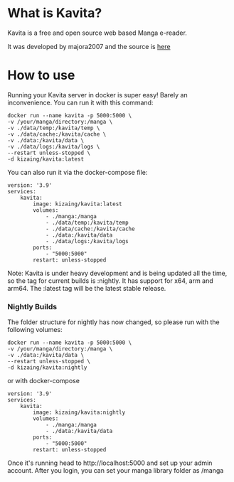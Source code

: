 # What is Kavita?
Kavita is a free and open source web based Manga e-reader. 

It was developed by majora2007 and the source is [here](https://github.com/Kareadita/Kavita)

# How to use
Running your Kavita server in docker is super easy! Barely an inconvenience. You can run it with this command: 

```
docker run --name kavita -p 5000:5000 \
-v /your/manga/directory:/manga \
-v ./data/temp:/kavita/temp \
-v ./data/cache:/kavita/cache \
-v ./data:/kavita/data \
-v ./data/logs:/kavita/logs \
--restart unless-stopped \
-d kizaing/kavita:latest
```

You can also run it via the docker-compose file:

```
version: '3.9'
services:
    kavita:
        image: kizaing/kavita:latest
        volumes:
            - ./manga:/manga
            - ./data/temp:/kavita/temp
            - ./data/cache:/kavita/cache
            - ./data:/kavita/data
            - ./data/logs:/kavita/logs
        ports:
            - "5000:5000"
        restart: unless-stopped
```

Note: Kavita is under heavy development and is being updated all the time, so the tag for current builds is :nightly. It has support for x64, arm and arm64. The :latest tag will be the latest stable release.

### Nightly Builds

The folder structure for nightly has now changed, so please run with the following volumes:

```
docker run --name kavita -p 5000:5000 \
-v /your/manga/directory:/manga \
-v ./data:/kavita/data \
--restart unless-stopped \
-d kizaing/kavita:nightly
```
or with docker-compose

```
version: '3.9'
services:
    kavita:
        image: kizaing/kavita:nightly
        volumes:
            - ./manga:/manga
            - ./data:/kavita/data
        ports:
            - "5000:5000"
        restart: unless-stopped
```

Once it's running head to http://localhost:5000 and set up your admin account. After you login, you can set your manga library folder as /manga
